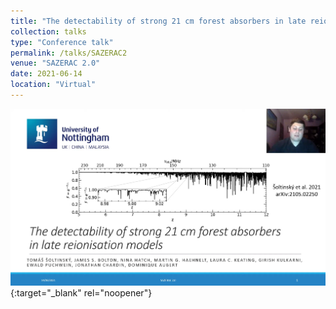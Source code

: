 ```yaml
---
title: "The detectability of strong 21 cm forest absorbers in late reionisation models"
collection: talks
type: "Conference talk"
permalink: /talks/SAZERAC2
venue: "SAZERAC 2.0"
date: 2021-06-14
location: "Virtual"
---
```


[![SAZERAC2](/images/sazerac2.png)](https://www.youtube.com/watch?v=SvMuYfeDN5g&t=13s&ab_channel=Tom%C3%A1%C5%A1%C5%A0oltinsk%C3%BD){:target="_blank" rel="noopener"}
